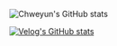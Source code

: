 ![Chweyun's GitHub stats](https://github-readme-stats.vercel.app/api?username=chweyun&show_icons=true&theme=panda)

[![Velog's GitHub stats](https://velog-readme-stats.vercel.app/api?name=chweyun)](https://velog.io/@chweyun)
